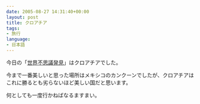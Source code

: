 ```yaml
---
date: 2005-08-27 14:31:40+00:00
layout: post
title: クロアチア
tags:
- 旅行
language:
- 日本語
---
```


今日の「[世界不思議発見](http://www.tbs.co.jp/f-hakken/)」はクロアチアでした。

今まで一番美しいと思った場所はメキシコのカンクーンでしたが、クロアチアはこれに勝るとも劣らないほど美しい国だと思います。

何としても一度行かねばなるますまい。
